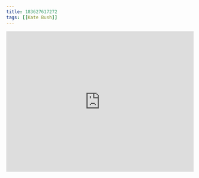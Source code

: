 ```yaml
---
title: 183627617272
tags: [[Kate Bush]]
---
```

<iframe allow="accelerometer; autoplay; clipboard-write; encrypted-media; gyroscope; picture-in-picture" allowfullscreen="" frameborder="0" height="375" id="youtube_iframe" src="https://www.youtube.com/embed/VerK4zwMRQw?feature=oembed&amp;enablejsapi=1&amp;origin=https://safe.txmblr.com&amp;wmode=opaque" width="500"></iframe>